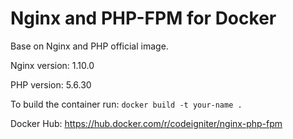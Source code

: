 # Nginx and PHP-FPM for Docker

Base on Nginx and PHP official image.

Nginx version: 1.10.0

PHP version: 5.6.30

To build the container run: `docker build -t your-name .`

Docker Hub: https://hub.docker.com/r/codeigniter/nginx-php-fpm
